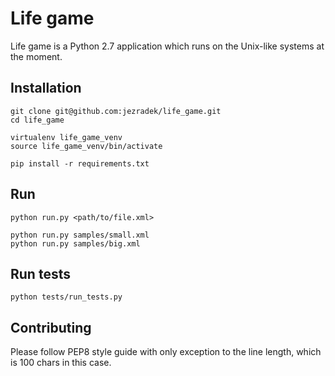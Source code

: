 # Life game

Life game is a Python 2.7 application which runs on the Unix-like systems at the moment.

## Installation

```
git clone git@github.com:jezradek/life_game.git
cd life_game

virtualenv life_game_venv
source life_game_venv/bin/activate

pip install -r requirements.txt
```

## Run

```
python run.py <path/to/file.xml>

python run.py samples/small.xml
python run.py samples/big.xml
```

## Run tests
```
python tests/run_tests.py
```

## Contributing

Please follow PEP8 style guide with only exception to the line length, which is 100 chars in this case.

